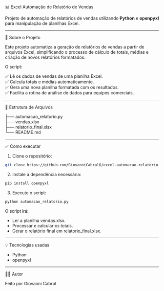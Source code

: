 📊 Excel Automação de Relatório de Vendas

Projeto de automação de relatórios de vendas utilizando **Python** e **openpyxl** para manipulação de planilhas Excel.

---

🚀 Sobre o Projeto

Este projeto automatiza a geração de relatórios de vendas a partir de arquivos Excel, simplificando o processo de cálculo de totais, médias e criação de novos relatórios formatados.

O script:

✅ Lê os dados de vendas de uma planilha Excel.  
✅ Calcula totais e médias automaticamente.  
✅ Gera uma nova planilha formatada com os resultados.  
✅ Facilita a rotina de análise de dados para equipes comerciais.

---

📂 Estrutura de Arquivos

├── automacao_relatorio.py  
├── vendas.xlsx  
├── relatorio_final.xlsx  
└── README.md  

---

✅ Como executar

1. Clone o repositório:

```bash
git clone https://github.com/GiovanniCabralO/excel-automacao-relatorio-vendas.git
```

2. Instale a dependência necessária:

```bash
pip install openpyxl
```

3. Execute o script:

```bash
python automacao_relatorio.py
```

O script irá:

- Ler a planilha vendas.xlsx.  
- Processar e calcular os totais.  
- Gerar o relatório final em relatorio_final.xlsx.

---

💡 Tecnologias usadas

- Python  
- openpyxl  

---

👨‍💻 Autor

Feito por Giovanni Cabral


